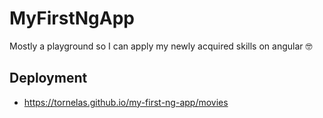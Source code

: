 # MyFirstNgApp
Mostly a playground so I can apply my newly acquired skills on angular :nerd_face:

## Deployment
- https://tornelas.github.io/my-first-ng-app/movies
